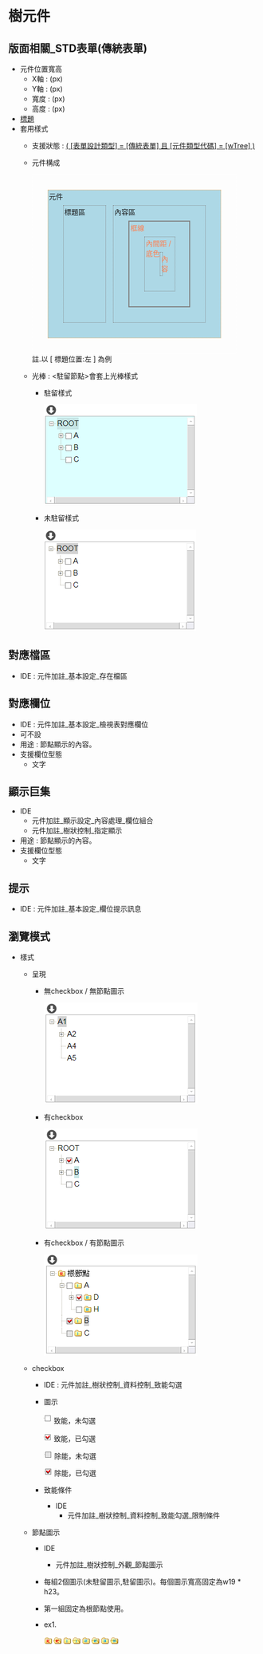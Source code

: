 # 樹元件

## <div id="layout-std">版面相關_STD表單(傳統表單)</div>
* 元件位置寬高				
    * X軸 : (px)			
    * Y軸 : (px)			
    * 寬度 : (px)			
    * 高度 : (px)			
* [標題](../common/README.md#std-ctrl_title)
* 套用樣式				
    * 支援狀態 : [( [表單設計類型] = [傳統表單] 且 [元件類型代碼] = [wTree] )]()
    * 元件構成

        <div class="ctrl_margin" style="position:relative;box-sizing:border-box;padding:30px;border:1px #ffffff dotted;width:90%;height:360px;">
            <div class="ctrl" style="display:inline-flex;position:relative;box-sizing:border-box;padding:30px;border:1px #FFAC55 dotted;background-color:#add8e6;width:100%;height:100%;">
                <div style="position:absolute;top:2px;left:2px;">元件</div>
                <div class="ctrl_title" style="position:relative;box-sizing:border-box;padding:2px;border:1px #808080 dotted;width:30%;height:100%;">標題區
                </div>
                <div class="ctrl_ctt" style="position:relative;box-sizing:border-box;margin-left:5%;padding:30px;border:1px #808080 dotted;width:65%;height:100%;">
                    <div style="position:absolute;top:2px;left:2px;">內容區</div>
                    <div class="ctrl_border" style="position:relative;box-sizing:border-box;padding:30px;border:2px #808080 solid;width:100%;height:100%;">
                        <div style="position:absolute;top:2px;left:2px;color:#ff7f50;">框線</div>
                        <div class="ctrl_padding" style="position:relative;box-sizing:border-box;padding:30px;border:1px #808080 dotted;width:100%;height:100%;">
                        <div style="position:absolute;top:2px;left:2px;color:#ff7f50;">內間距 / 底色</div>
                            <div class="ctrl_ctt" style="position:relative;box-sizing:border-box;padding:2px;border:1px #808080 dotted;width:100%;height:100%;color:#ff7f50;">內容
                            </div>                   
                        </div>            
                    </div>
                </div>
            </div>
        </div>
        註.以 [ 標題位置:左 ] 為例

    * 光棒 : <駐留節點>會套上光棒樣式        
        * 駐留樣式

            ![](attachment/lightbar_stype_focus.png)
        * 未駐留樣式            

            ![](attachment/lightbar_stype_enable.png)        

## <div id="behavior-alias">對應檔區</div>
* IDE : 元件加註_基本設定_存在檔區

## <div id="behavior-field">對應欄位</div>
* IDE : 元件加註_基本設定_檢視表對應欄位
* 可不設
* 用途 : 節點顯示的內容。
* 支援欄位型態
    * 文字

## <div id="behavior-show">顯示巨集</div>
* IDE
    * 元件加註_顯示設定_內容處理_欄位組合
    * 元件加註_樹狀控制_指定顯示
* 用途 : 節點顯示的內容。
* 支援欄位型態
    * 文字

## <div id="behavior-hint">提示</div>
* IDE : 元件加註_基本設定_欄位提示訊息

## <div id="behavior-browse">瀏覽模式</div>
* 樣式
    * 呈現
        * 無checkbox / 無節點圖示

            ![](attachment/browse_style_base.png)

        * 有checkbox

            ![](attachment/browse_style_checkbox.png)

        * 有checkbox / 有節點圖示

            ![](attachment/browse_style_checkbox_icon.png)

    * checkbox
        * IDE : 元件加註_樹狀控制_資料控制_致能勾選
        * 圖示

            ![](attachment/checkbox_enable_x.png) 致能，未勾選

            ![](attachment/checkbox_enable_v.png) 致能，已勾選

            ![](attachment/checkbox_disable_x.png) 除能，未勾選

            ![](attachment/checkbox_disable_v.png) 除能，已勾選
        * 致能條件
            * IDE
                * 元件加註_樹狀控制_資料控制_致能勾選_限制條件
    * 節點圖示
        * IDE 
            * 元件加註_樹狀控制_外觀_節點圖示
        * 每組2個圖示(未駐留圖示,駐留圖示)。每個圖示寬高固定為w19 * h23。
        * 第一組固定為根節點使用。

        * ex1.

            ![](attachment/node_icon_ex1.png)
